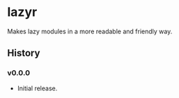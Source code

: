 # lazyr
Makes lazy modules in a more readable and friendly way.

## History

### v0.0.0
* Initial release.